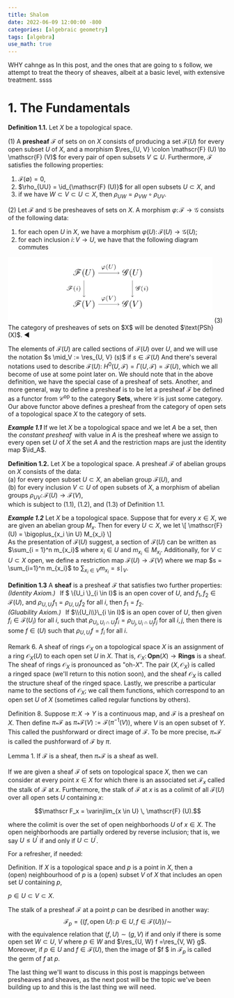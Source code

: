 ```yaml
---
title: Shalom
date: 2022-06-09 12:00:00 -800
categories: [algebraic geometry]
tags: [algebra]
use_math: true
---
```


WHY cahnge as
In this post, and the ones that are going to s follow, we attempt to treat the theory of sheaves, albeit at a basic level, with extensive treatment. 
ssss
# 1. The Fundamentals

**Definition 1.1.**  Let $X$ be a topological space.

(1) A **presheaf** $\mathscr{F}$ of sets on on $X$ consists of producing a set $\mathscr{F} (U)$ for every open subset $U$ of $X$, and a morphism $\res_{U, V} \colon \mathscr{F} (U) \to \mathscr{F} (V)$ for every pair of open subsets $V \subseteq U$. Furthermore, $\mathscr{F}$ satisfies the following properties:
1. $\mathscr{F} (\emptyset) = 0$,   
2. $\rho_{UU} = \id_{\mathscr{F} (U)}$ for all open subsets $U \subset X$, and   
3. if we have $W \subset V \subset U \subset X$, then $\rho_{U W} = \rho_{VW} \circ \rho_{UV}$.  

(2) Let $\mathscr F$ and $\mathscr G$ be presheaves of sets on $X$. A morphism $\varphi \colon \mathscr F \to \mathscr G$ consists of the following data:   
1. for each open $U$ in $X$, we have a morphism $\varphi (U) \colon \mathscr F (U) \to \mathscr G(U);$   
2. for each inclusion $i \colon V \to U$, we have that the following diagram commutes

<img src ="https://github.com/juansrratos/images/blob/main/s2.png?raw=true" width = "470">   
(3) The category of presheaves of sets on $X$ will be denoted $\text{PSh}(X)$.      ◄

The elements of $\mathscr{F}(U)$ are called sections of $\mathscr{F}(U)$ over $U$, and we will use the notation $s \mid_V := \res_{U, V} (s)$ if $s \in \mathscr{F} (U)$ And there's several notations used to describe $\mathscr{F}(U)$: $H^0 (U, \mathscr{F}) = \Gamma (U, \mathscr{F}) = \mathscr{F}(U)$, which we all become of use at some point later on.
We should note that in the above definition, we have the special case of a presheaf of sets. Another, and more general, way to define a presheaf is to be let a presheaf $\mathscr{F}$ be defined as a functor from $\mathcal{C}^{\text{op}}$ to the category $\mathbf{Sets}$, where $\mathcal{C}$ is just some category. Our above functor above defines a presheaf from the category of open sets of a topological space $X$ to the category of sets. 


***Example 1.1*** If we let $X$ be a topological space and we let $A$ be a set, then the *constant presheaf*$\,$ with value in $A$ is the presheaf where we assign to every open set $U$ of $X$ the set $A$ and the restriction maps are just the identity map $\id_A$. 

**Definition 1.2.** Let $X$ be a topological space. A presheaf $\mathscr{F}$ of abelian groups on $X$ consists of the data:    
(a) for every open subset $U \subset X$, an abelian group $\mathscr{F} (U)$, and      
(b) for every inclusion $V \subset U$ of open subsets of $X$, a morphism of abelian groups $\rho_{UV} \colon \mathscr{F} (U) \to \mathscr{F}(V),$   
which is subject to (1.1), (1.2), and (1.3) of Definition 1.1.

***Example 1.2***  Let $X$ be a topological space. Suppose that for every $x \in X$, we are given an abelian group $M_x$. Then for every $U \subset X$, we let  \\[ \mathscr{F} (U) = \bigoplus_{x_i \in U} M_{x_i} \\]   
As the presentation of $\mathscr{F}(U)$ suggest, a section of $\mathscr{F}(U)$ can be written as $\sum_{i = 1}^n m_{x_i}$ where $x_i \in U$ and $m_{x_i} \in M_{x_i}$. Additionally, for $V \subset U \subset X$ open, we define a restriction map $\mathscr{F} (U) \to \mathscr{F}(V)$ where we map $s = \sum_{i=1}^n m_{x_i}$ to $\sum_{x_i \in V} m_{x_i} = s \mid_V$.

**Definition 1.3** A **sheaf** is a presheaf $\mathscr{F}$ that satisfies two further properties:   
*(Identity Axiom.)* $\,$ If $ \\{U_i \\}\_{i \in I}$ is an open cover of $U$, and $f_1, f_2 \in \mathscr{F} (U)$, and $\rho_{U, U_i} f_1 = \rho_{U, U_i} f_2$ for all $i$, then $f_1 = f_2$.   
*(Gluability Axiom.)* $\,$ If $\\{U_i\\}\_{i \in I}$ is an open cover of $U$, then given $f_i \in \mathscr{F} (U_i)$ for all $i$, such that $\rho_{U_i, U_i \cap U_j} f_i =\rho_{U_j, U_i \cap U_j} f_j$ for all $i, j$, then there is some $f \in \mathscr (U)$ such that $\rho_{U, U_i} f = f_i$ for all $i$. 


Remark 6. A sheaf of rings $\mathcal{O}_X$ on a topological space $X$ is an assignment of a ring $\mathcal{O}_X (U)$ to each open set $U$ in $X$. That is, $\mathcal{O}_X \colon \mathbf{Opn} (X) \to \mathbf{Rings}$ is a sheaf. The sheaf of rings $\mathcal{O}_X$ is pronounced as "oh-$X$". The pair $(X, \mathcal{O}_X)$ is called a ringed space (we'll return to this notion soon), and the sheaf $\mathcal{O}_X$ is called the structure sheaf of the ringed space. Lastly, we prescribe a particular name to the sections of $\mathcal{O}_X$; we call them functions, which correspond to an open set $U$ of $X$ (sometimes called regular functions by others). 

Definition 8. Suppose $\pi \colon X \to Y$ is a continuous map, and $\mathscr{F}$ is a presheaf on $X$. Then define $\pi_\ast \mathscr F$ as $\pi_\ast \mathscr{F} (V) := \mathscr{F}(\pi^{-1} (V))$, where $V$ is an open subset of $Y$. This called the pushforward or direct image of $\mathscr{F}$. To be more precise, $\pi_\ast \mathscr{F}$ is called the pushforward of $\mathscr{F}$ by $\pi$.

Lemma 1. If $\mathscr F$ is a sheaf, then $\pi_\ast \mathscr F$ is a sheaf as well.

If we are given a sheaf $\mathscr{F}$ of sets on topological space $X$, then we can consider at every point $x \in X$ for which there is an associated set $\mathscr F_x$ called the stalk of $\mathscr F$ at $x$. Furthermore, the stalk of $\mathscr F$ at $x$ is as a colimit of all $\mathscr F (U)$ over all open sets $U$ containing $x$:

$$\mathscr F_x = \varinjlim_{x \in U} \, \mathscr{F} (U).$$

where the colimit is over the set of open neighborhoods $U$ of $x \in X$. The open neighborhoods are partially ordered by reverse inclusion; that is, we say $U \leq U^\prime$ if and only if $U \subset U^\prime$. 

For a refresher, if needed:

Definition. If $X$ is a topological space and $p$ is a point in $X$, then a (open) neighbourhood of $p$ is a (open) subset $V$ of $X$ that includes an open set $U$ containing $p$,

$p \in U \subset  V \subset X.$

The stalk of a presheaf $\mathscr F$ at a point $p$ can be desribed in another way: $$\mathscr F_p = \{ (f, \text{open } U) \colon p \in U, f \in \mathscr F(U) \} / \sim$$ with the equivalence relation that $(f, U) \sim (g, V)$ if and only if there is some open set $W \subset U$, $V$ where $p \in W$ and $\res_{U, W} f =\res_{V, W} g$. Moreover, if $p \in U$ and $f \in \mathscr F (U)$, then the image of $f $ in $\mathscr F_p$ is called the germ of $f$ at $p$. 

The last thing we'll want to discuss in this post is mappings between presheaves and sheaves, as the next post will be the topic we've been building up to and this is the last thing we will need. 



